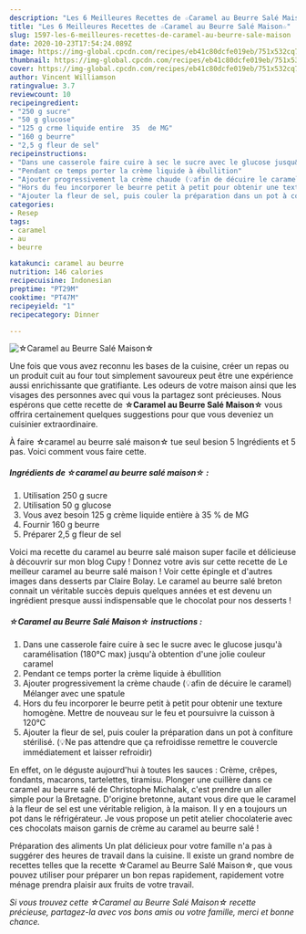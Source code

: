 ```yaml
---
description: "Les 6 Meilleures Recettes de ☆Caramel au Beurre Salé Maison☆"
title: "Les 6 Meilleures Recettes de ☆Caramel au Beurre Salé Maison☆"
slug: 1597-les-6-meilleures-recettes-de-caramel-au-beurre-sale-maison
date: 2020-10-23T17:54:24.089Z
image: https://img-global.cpcdn.com/recipes/eb41c80dcfe019eb/751x532cq70/☆caramel-au-beurre-sale-maison☆-photo-principale-de-la-recette.jpg
thumbnail: https://img-global.cpcdn.com/recipes/eb41c80dcfe019eb/751x532cq70/☆caramel-au-beurre-sale-maison☆-photo-principale-de-la-recette.jpg
cover: https://img-global.cpcdn.com/recipes/eb41c80dcfe019eb/751x532cq70/☆caramel-au-beurre-sale-maison☆-photo-principale-de-la-recette.jpg
author: Vincent Williamson
ratingvalue: 3.7
reviewcount: 10
recipeingredient:
- "250 g sucre"
- "50 g glucose"
- "125 g crme liquide entire  35  de MG"
- "160 g beurre"
- "2,5 g fleur de sel"
recipeinstructions:
- "Dans une casserole faire cuire à sec le sucre avec le glucose jusqu&#39;à caramélisation (180°C max) jusqu&#39;à obtention d&#39;une jolie couleur caramel"
- "Pendant ce temps porter la crème liquide à ébullition"
- "Ajouter progressivement la crème chaude (💡afin de décuire le caramel) Mélanger avec une spatule"
- "Hors du feu incorporer le beurre petit à petit pour obtenir une texture homogène. Mettre de nouveau sur le feu et poursuivre la cuisson à 120°C"
- "Ajouter la fleur de sel, puis couler la préparation dans un pot à confiture stérilisé. (💡Ne pas attendre que ça refroidisse remettre le couvercle immédiatement et laisser refroidir)"
categories:
- Resep
tags:
- caramel
- au
- beurre

katakunci: caramel au beurre 
nutrition: 146 calories
recipecuisine: Indonesian
preptime: "PT29M"
cooktime: "PT47M"
recipeyield: "1"
recipecategory: Dinner

---
```



![☆Caramel au Beurre Salé Maison☆](https://img-global.cpcdn.com/recipes/eb41c80dcfe019eb/751x532cq70/☆caramel-au-beurre-sale-maison☆-photo-principale-de-la-recette.jpg)

Une fois que vous avez reconnu les bases de la cuisine, créer un repas ou un produit cuit au four tout simplement savoureux peut être une expérience aussi enrichissante que gratifiante. Les odeurs de votre maison ainsi que les visages des personnes avec qui vous la partagez sont précieuses. Nous espérons que cette recette de <strong> ☆Caramel au Beurre Salé Maison☆ </strong> vous offrira certainement quelques suggestions pour que vous deveniez un cuisinier extraordinaire.

<!--inarticleads1-->

À faire ☆caramel au beurre salé maison☆ tue seul besion 5 Ingrédients et 5 pas. Voici comment vous faire cette.

##### Ingrédients de ☆caramel au beurre salé maison☆ :

1. Utilisation 250 g sucre
1. Utilisation 50 g glucose
1. Vous avez besoin 125 g crème liquide entière à 35 % de MG
1. Fournir 160 g beurre
1. Préparer 2,5 g fleur de sel


Voici ma recette du caramel au beurre salé maison super facile et délicieuse à découvrir sur mon blog Cupy ! Donnez votre avis sur cette recette de Le meilleur caramel au beurre salé maison ! Voir cette épingle et d&#39;autres images dans desserts par Claire Bolay. Le caramel au beurre salé breton connait un véritable succès depuis quelques années et est devenu un ingrédient presque aussi indispensable que le chocolat pour nos desserts ! 

<!--inarticleads2-->

##### ☆Caramel au Beurre Salé Maison☆ instructions :

1. Dans une casserole faire cuire à sec le sucre avec le glucose jusqu&#39;à caramélisation (180°C max) jusqu&#39;à obtention d&#39;une jolie couleur caramel
1. Pendant ce temps porter la crème liquide à ébullition
1. Ajouter progressivement la crème chaude (💡afin de décuire le caramel) Mélanger avec une spatule
1. Hors du feu incorporer le beurre petit à petit pour obtenir une texture homogène. Mettre de nouveau sur le feu et poursuivre la cuisson à 120°C
1. Ajouter la fleur de sel, puis couler la préparation dans un pot à confiture stérilisé. (💡Ne pas attendre que ça refroidisse remettre le couvercle immédiatement et laisser refroidir)


En effet, on le déguste aujourd&#39;hui à toutes les sauces : Crème, crêpes, fondants, macarons, tartelettes, tiramisu. Plonger une cuillère dans ce caramel au beurre salé de Christophe Michalak, c&#39;est prendre un aller simple pour la Bretagne. D&#39;origine bretonne, autant vous dire que le caramel à la fleur de sel est une véritable religion, à la maison. Il y en a toujours un pot dans le réfrigérateur. Je vous propose un petit atelier chocolaterie avec ces chocolats maison garnis de crème au caramel au beurre salé ! 

<!--inarticleads1-->

<p>
Préparation des aliments Un plat délicieux pour votre famille n'a pas à suggérer des heures de travail dans la cuisine. Il existe un grand nombre de recettes telles que la recette ☆Caramel au Beurre Salé Maison☆, que vous pouvez utiliser pour préparer un bon repas rapidement, rapidement votre ménage prendra plaisir aux fruits de votre travail.
</p>

<p>
<i>Si vous trouvez cette ☆Caramel au Beurre Salé Maison☆ recette précieuse, partagez-la avec vos bons amis ou votre famille, merci et bonne chance.</i>
</p>
